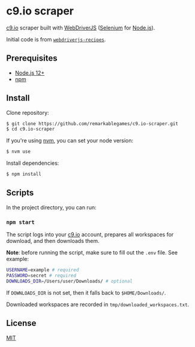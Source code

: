# c9.io scraper

[c9.io](https://c9.io/login) scraper built with [WebDriverJS](https://github.com/SeleniumHQ/selenium/wiki/WebDriverJs) ([Selenium](https://www.seleniumhq.org/) for [Node.js](https://nodejs.org/)).

Initial code is from [`webdriverjs-recipes`](https://github.com/remarkablemark/webdriverjs-recipes).

## Prerequisites

- [Node.js 12+](https://nodejs.org/en/download/)
- [npm](https://www.npmjs.com/get-npm)

## Install

Clone repository:

```sh
$ git clone https://github.com/remarkablegames/c9.io-scraper.git
$ cd c9.io-scraper
```

If you're using [nvm](https://github.com/nvm-sh/nvm), you can set your node version:

```sh
$ nvm use
```

Install dependencies:

```sh
$ npm install
```

## Scripts

In the project directory, you can run:

### `npm start`

The script logs into your [c9.io](https://c9.io/login) account, prepares all workspaces for download, and then downloads them.

**Note**: before running the script, make sure to fill out the `.env` file. See example:

```sh
USERNAME=example # required
PASSWORD=secret # required
DOWNLOADS_DIR=/Users/user/Downloads/ # optional
```

If `DOWNLOADS_DIR` is not set, then it falls back to `$HOME/Downloads/`.

Downloaded workspaces are recorded in `tmp/downloaded_workspaces.txt`.

## License

[MIT](LICENSE)
